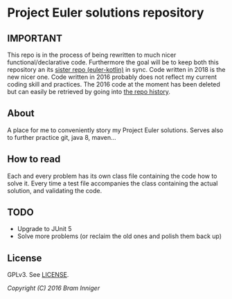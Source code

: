 # Project Euler solutions repository

## IMPORTANT

This repo is in the process of being rewritten to much nicer functional/declarative code.
Furthermore the goal will be to keep both this repository an its [sister repo (euler-kotlin)](https://github.com/bram-inniger/euler-kotlin) in sync.
Code written in 2018 is the new nicer one. Code written in 2016 probably does not reflect my current coding skill and practices.
The 2016 code at the moment has been deleted but can easily be retrieved by going into [the repo history](https://github.com/bram-inniger/euler/commit/7e027185176a542cdcad98da09008459e28f96fc).

## About

A place for me to conveniently story my Project Euler solutions.
Serves also to further practice git, java 8, maven...

## How to read

Each and every problem has its own class file containing the code how to solve it.
Every time a test file accompanies the class containing the actual solution, and validating the code.

## TODO
* Upgrade to JUnit 5
* Solve more problems (or reclaim the old ones and polish them back up)

## License

GPLv3. See [LICENSE](LICENSE).

_Copyright (C) 2016 Bram Inniger_
